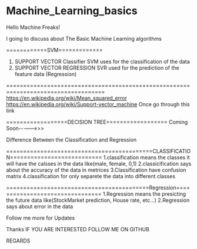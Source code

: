 # Machine_Learning_basics

Hello Machine Freaks!

I going to discuss about The Basic Machine Learning algorithms

============SVM=============
1. SUPPORT VECTOR Classifier
SVM uses for the classification of the data  
2. SUPPORT VECTOR REGRESSION 
SVR used for the prediction of the feature data (Regression)

===================================================================================
https://en.wikipedia.org/wiki/Mean_squared_error
https://en.wikipedia.org/wiki/Support-vector_machine
Once go through this link

==================DECISION TREE==================
Coming Soon----->>>


Difference Between the Classification and Regression

===========================================CLASSIFICATION===========================
1.classification means the classes it will have the calsses in the data like(male, female, 0,1)
2.classicification says about the accuracy of the data in metrices
3.Classification have confusion matrix
4.classification for only separete the data into different classes

==========================================Regression================================
1.Regression means the presicting the future data like(StockMarket prediction, House rate, etc...)
2.Regression says about error in the data


Follow me more for Updates

Thanks IF YOU ARE INTERESTED FOLLOW ME ON GITHUB

REGARDS
